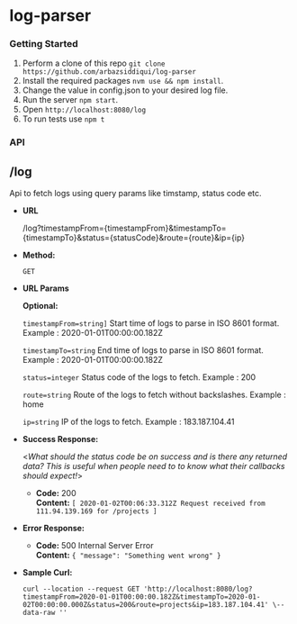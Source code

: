 # log-parser

### Getting Started

1. Perform a clone of this repo `git clone https://github.com/arbazsiddiqui/log-parser`
2. Install the required packages `nvm use && npm install`.
3. Change the value in config.json to your desired log file.
4. Run the server `npm start`.
5. Open `http://localhost:8080/log`
6. To run tests use `npm t`


### API

## /log
Api to fetch logs using query params like timstamp, status code etc.

* **URL**

  /log?timestampFrom={timestampFrom}&timestampTo={timestampTo}&status={statusCode}&route={route}&ip={ip}

* **Method:**
  
  `GET`
  
*  **URL Params**

   **Optional:**
 
   `timestampFrom=string]`
   Start time of logs to parse in ISO 8601 format. Example : 2020-01-01T00:00:00.182Z
   
   `timestampTo=string`
   End time of logs to parse in ISO 8601 format. Example : 2020-01-01T00:00:00.182Z
   
   `status=integer`
   Status code of the logs to fetch. Example : 200
   
   `route=string`
   Route of the logs to fetch without backslashes. Example : home
   
   `ip=string`
   IP of the logs to fetch. Example : 183.187.104.41

* **Success Response:**
  
  <_What should the status code be on success and is there any returned data? This is useful when people need to to know what their callbacks should expect!_>

  * **Code:** 200 <br />
    **Content:** `[ 2020-01-02T00:06:33.312Z Request received from 111.94.139.169 for /projects ]`
 
* **Error Response:**

  * **Code:** 500 Internal Server Error <br />
    **Content:** `{ "message": "Something went wrong" }`
    
* **Sample Curl:**
    ```
    curl --location --request GET 'http://localhost:8080/log?timestampFrom=2020-01-01T00:00:00.182Z&timestampTo=2020-01-02T00:00:00.000Z&status=200&route=projects&ip=183.187.104.41' \--data-raw ''
